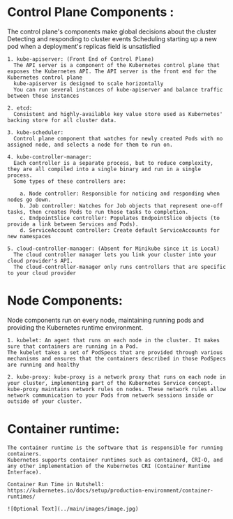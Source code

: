 # Control Plane Components :
The control plane's components make global decisions about the cluster
    Detecting and responding to cluster events 
    Scheduling
    starting up a new pod when a deployment's replicas field is unsatisfied

    1. kube-apiserver: (Front End of Control Plane)
      The API server is a component of the Kubernetes control plane that exposes the Kubernetes API. The API server is the front end for the Kubernetes control plane
      kube-apiserver is designed to scale horizontally
      You can run several instances of kube-apiserver and balance traffic between those instances

    2. etcd:
      Consistent and highly-available key value store used as Kubernetes' backing store for all cluster data.

    3. kube-scheduler:
      Control plane component that watches for newly created Pods with no assigned node, and selects a node for them to run on.

    4. kube-controller-manager:
      Each controller is a separate process, but to reduce complexity, they are all compiled into a single binary and run in a single process.
      Some types of these controllers are:

        a. Node controller: Responsible for noticing and responding when nodes go down.
        b. Job controller: Watches for Job objects that represent one-off tasks, then creates Pods to run those tasks to completion.
        c. EndpointSlice controller: Populates EndpointSlice objects (to provide a link between Services and Pods).
        d. ServiceAccount controller: Create default ServiceAccounts for new namespaces

    5. cloud-controller-manager: (Absent for Minikube since it is Local)
      The cloud controller manager lets you link your cluster into your cloud provider's API.
      The cloud-controller-manager only runs controllers that are specific to your cloud provider

# Node Components:
Node components run on every node, maintaining running pods and providing the Kubernetes runtime environment.

    1. kubelet: An agent that runs on each node in the cluster. It makes sure that containers are running in a Pod.
    The kubelet takes a set of PodSpecs that are provided through various mechanisms and ensures that the containers described in those PodSpecs are running and healthy

    2. kube-proxy: kube-proxy is a network proxy that runs on each node in your cluster, implementing part of the Kubernetes Service concept.
    kube-proxy maintains network rules on nodes. These network rules allow network communication to your Pods from network sessions inside or outside of your cluster.

# Container runtime:
    The container runtime is the software that is responsible for running containers.
    Kubernetes supports container runtimes such as containerd, CRI-O, and any other implementation of the Kubernetes CRI (Container Runtime Interface).

    Container Run Time in Nutshell:
    https://kubernetes.io/docs/setup/production-environment/container-runtimes/

    ![Optional Text](../main/images/image.jpg)

